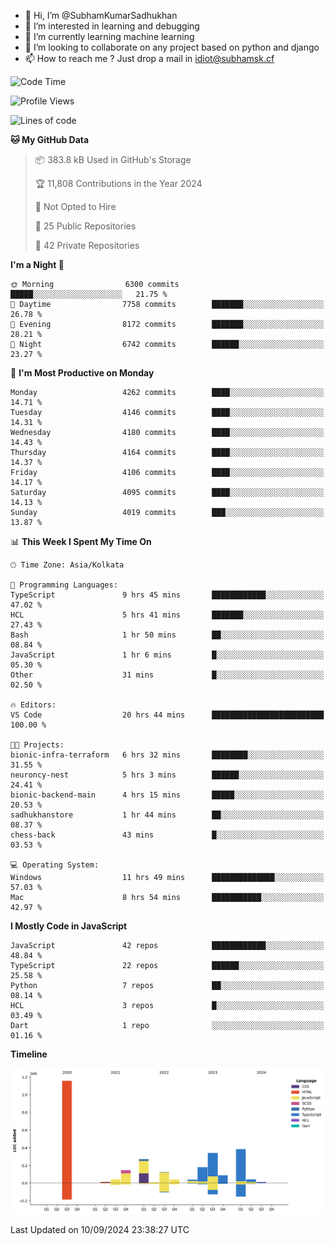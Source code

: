 - 👋 Hi, I’m @SubhamKumarSadhukhan
- 👀 I’m interested in learning and debugging
- 🌱 I’m currently learning machine learning
- 💞️ I’m looking to collaborate on any project based on python and django
- 📫 How to reach me ?
      Just drop a mail in idiot@subhamsk.cf

<!---
SubhamKumarSadhukhan/SubhamKumarSadhukhan is a ✨ special ✨ repository because its `README.md` (this file) appears on your GitHub profile.
You can click the Preview link to take a look at your changes.
--->


<!--START_SECTION:waka-->
![Code Time](http://img.shields.io/badge/Code%20Time-2%2C483%20hrs%2058%20mins-blue)

![Profile Views](http://img.shields.io/badge/Profile%20Views-1-blue)

![Lines of code](https://img.shields.io/badge/From%20Hello%20World%20I%27ve%20Written-2.9%20million%20lines%20of%20code-blue)

**🐱 My GitHub Data** 

> 📦 383.8 kB Used in GitHub's Storage 
 > 
> 🏆 11,808 Contributions in the Year 2024
 > 
> 🚫 Not Opted to Hire
 > 
> 📜 25 Public Repositories 
 > 
> 🔑 42 Private Repositories 
 > 
**I'm a Night 🦉** 

```text
🌞 Morning                6300 commits        █████░░░░░░░░░░░░░░░░░░░░   21.75 % 
🌆 Daytime                7758 commits        ███████░░░░░░░░░░░░░░░░░░   26.78 % 
🌃 Evening                8172 commits        ███████░░░░░░░░░░░░░░░░░░   28.21 % 
🌙 Night                  6742 commits        ██████░░░░░░░░░░░░░░░░░░░   23.27 % 
```
📅 **I'm Most Productive on Monday** 

```text
Monday                   4262 commits        ████░░░░░░░░░░░░░░░░░░░░░   14.71 % 
Tuesday                  4146 commits        ████░░░░░░░░░░░░░░░░░░░░░   14.31 % 
Wednesday                4180 commits        ████░░░░░░░░░░░░░░░░░░░░░   14.43 % 
Thursday                 4164 commits        ████░░░░░░░░░░░░░░░░░░░░░   14.37 % 
Friday                   4106 commits        ████░░░░░░░░░░░░░░░░░░░░░   14.17 % 
Saturday                 4095 commits        ████░░░░░░░░░░░░░░░░░░░░░   14.13 % 
Sunday                   4019 commits        ███░░░░░░░░░░░░░░░░░░░░░░   13.87 % 
```


📊 **This Week I Spent My Time On** 

```text
🕑︎ Time Zone: Asia/Kolkata

💬 Programming Languages: 
TypeScript               9 hrs 45 mins       ████████████░░░░░░░░░░░░░   47.02 % 
HCL                      5 hrs 41 mins       ███████░░░░░░░░░░░░░░░░░░   27.43 % 
Bash                     1 hr 50 mins        ██░░░░░░░░░░░░░░░░░░░░░░░   08.84 % 
JavaScript               1 hr 6 mins         █░░░░░░░░░░░░░░░░░░░░░░░░   05.30 % 
Other                    31 mins             █░░░░░░░░░░░░░░░░░░░░░░░░   02.50 % 

🔥 Editors: 
VS Code                  20 hrs 44 mins      █████████████████████████   100.00 % 

🐱‍💻 Projects: 
bionic-infra-terraform   6 hrs 32 mins       ████████░░░░░░░░░░░░░░░░░   31.55 % 
neuroncy-nest            5 hrs 3 mins        ██████░░░░░░░░░░░░░░░░░░░   24.41 % 
bionic-backend-main      4 hrs 15 mins       █████░░░░░░░░░░░░░░░░░░░░   20.53 % 
sadhukhanstore           1 hr 44 mins        ██░░░░░░░░░░░░░░░░░░░░░░░   08.37 % 
chess-back               43 mins             █░░░░░░░░░░░░░░░░░░░░░░░░   03.53 % 

💻 Operating System: 
Windows                  11 hrs 49 mins      ██████████████░░░░░░░░░░░   57.03 % 
Mac                      8 hrs 54 mins       ███████████░░░░░░░░░░░░░░   42.97 % 
```

**I Mostly Code in JavaScript** 

```text
JavaScript               42 repos            ████████████░░░░░░░░░░░░░   48.84 % 
TypeScript               22 repos            ██████░░░░░░░░░░░░░░░░░░░   25.58 % 
Python                   7 repos             ██░░░░░░░░░░░░░░░░░░░░░░░   08.14 % 
HCL                      3 repos             █░░░░░░░░░░░░░░░░░░░░░░░░   03.49 % 
Dart                     1 repo              ░░░░░░░░░░░░░░░░░░░░░░░░░   01.16 % 
```



**Timeline**

![Lines of Code chart](https://raw.githubusercontent.com/SubhamKumarSadhukhan/SubhamKumarSadhukhan/main/assets/bar_graph.png)


 Last Updated on 10/09/2024 23:38:27 UTC
<!--END_SECTION:waka-->
